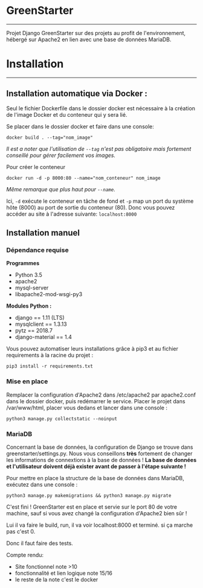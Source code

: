 # GreenStarter
----------------
Projet Django GreenStarter sur des projets au profit de l'environnement, hébergé sur Apache2 en lien avec une base de données MariaDB.

# Installation
----------------
## Installation automatique via Docker :

Seul le fichier Dockerfile dans le dossier docker est nécessaire à la création de l'image Docker et du conteneur qui y sera lié.

Se placer dans le dossier docker et faire dans une console:
```
docker build . --tag="nom_image"
```
_Il est a noter que l'utilisation de `--tag` n'est pas obligatoire mais fortement conseillé pour gérer facilement vos images._

Pour créer le conteneur
```
docker run -d -p 8000:80 --name="nom_conteneur" nom_image
```
_Même remarque que plus haut pour `--name`._

Ici, `-d` exécute le conteneur en tâche de fond et `-p` map un port du système hôte (8000) au port de sortie du conteneur (80).
Donc vous pouvez accéder au site à l'adresse suivante: `localhost:8000`

## Installation manuel
### Dépendance requise
**Programmes**
* Python 3.5
* apache2
* mysql-server
* libapache2-mod-wsgi-py3

**Modules Python :**
* django == 1.11 (LTS)
* mysqlclient == 1.3.13
* pytz == 2018.7
* django-material == 1.4

Vous pouvez automatiser leurs installations grâce à pip3 et au fichier requirements à la racine du projet :
```
pip3 install -r requirements.txt
```

### Mise en place
Remplacer la configuration d'Apache2 dans /etc/apache2 par apache2.conf dans le dossier docker, puis redémarrer le service.
Placer le projet dans /var/www/html, placer vous dedans et lancer dans une console :
```
python3 manage.py collectstatic --noinput
```

### MariaDB
Concernant la base de données, la configuration de Django se trouve dans greenstarter/settings.py.
Nous vous conseillons **très** fortement de changer les informations de connextions à la base de données !
**La base de données et l'utilisateur doivent déjà exister avant de passer à l'étape suivante !**

Pour mettre en place la structure de la base de données dans MariaDB, exécutez dans une console :
```
python3 manage.py makemigrations && python3 manage.py migrate
```

C'est fini ! GreenStarter est en place et servie sur le port 80 de votre machine, sauf si vous avez changé la configuration d'Apache2 bien sûr !


Lui il va faire le build, run, il va voir localhost:8000 et terminé. si ça marche pas c'est 0.

Donc il faut faire des tests.

Compte rendu:
* Site fonctionnel note >10
* fonctionnalité et lien logique note 15/16
* le reste de la note c'est le docker
